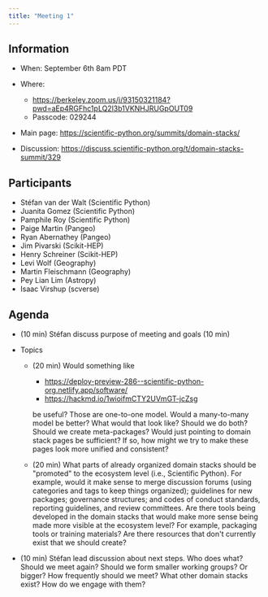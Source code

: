 ```yaml
---
title: "Meeting 1"
---
```


## Information

- When: September 6th 8am PDT
- Where:

  - https://berkeley.zoom.us/j/93150321184?pwd=aEp4RGFhc1pLQ2l3b1VKNHJRUGpOUT09
  - Passcode: 029244

- Main page: https://scientific-python.org/summits/domain-stacks/
- Discussion: https://discuss.scientific-python.org/t/domain-stacks-summit/329

## Participants

- Stéfan van der Walt (Scientific Python)
- Juanita Gomez (Scientific Python)
- Pamphile Roy (Scientific Python)
- Paige Martin (Pangeo)
- Ryan Abernathey (Pangeo)
- Jim Pivarski (Scikit-HEP)
- Henry Schreiner (Scikit-HEP)
- Levi Wolf (Geography)
- Martin Fleischmann (Geography)
- Pey Lian Lim (Astropy)
- Isaac Virshup (scverse)

## Agenda

- (10 min) Stéfan discuss purpose of meeting and goals (10 min)

- Topics

  - (20 min) Would something like

    - https://deploy-preview-286--scientific-python-org.netlify.app/software/
    - https://hackmd.io/1wioifmCTY2UVmGT-jcZsg

    be useful? Those are one-to-one model. Would a many-to-many model be better?
    What would that look like? Should we do both? Should we create meta-packages?
    Would just pointing to domain stack pages be sufficient? If so, how might we
    try to make these pages look more unified and consistent?

  - (20 min) What parts of already organized domain stacks should be "promoted" to the ecosystem
    level (i.e., Scientific Python). For example, would it make sense to merge discussion forums
    (using categories and tags to keep things organized); guidelines for new packages;
    governance structures; and codes of conduct standards, reporting guidelines, and review
    committees. Are there tools being developed in the domain stacks that would make more sense
    being made more visible at the ecosystem level? For example, packaging tools or training
    materials? Are there resources that don't currently exist that we should create?

- (10 min) Stéfan lead discussion about next steps. Who does what? Should we meet again?
  Should we form smaller working groups? Or bigger? How frequently should we meet?
  What other domain stacks exist? How do we engage with them?

